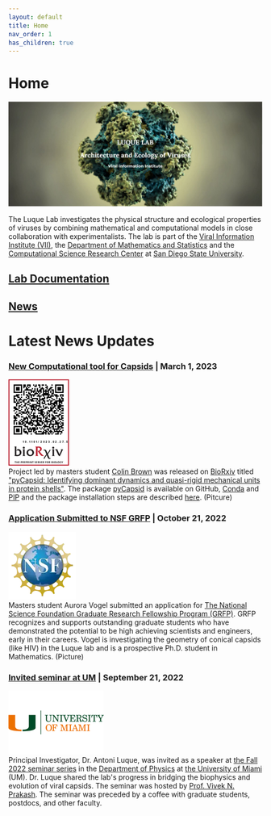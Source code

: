 ```yaml
---
layout: default
title: Home
nav_order: 1
has_children: true
---
```


# Home
![alt text](visuals/1_luquelab_homepage_2023-04-10.jpg)

The Luque Lab investigates the physical structure and ecological properties of viruses by combining mathematical and computational models in close collaboration with experimentalists. The lab is part of the [Viral Information Institute (VII)](https://viralization.org/), the [Department of Mathematics and Statistics](https://math.sdsu.edu/) and the [Computational Science Research Center](http://www.csrc.sdsu.edu/) at [San Diego State University](http://www.sdsu.edu/).

## [Lab Documentation](https://luquelab.github.io/Athena/courses/)
## [News](https://www.luquelab.com/news.html)
# Latest News Updates
### [New Computational tool for Capsids](https://www.biorxiv.org/content/10.1101/2023.02.27.529640v1) |  March 1, 2023
![](https://github.com/luquelab/website/blob/github-pages/visuals/News/1_new%20computational%20tool%20for%20capsids.png) \
Project led by masters student [Colin Brown](https://www.linkedin.com/in/colin-travis-brown/) was released on [BioRxiv](https://www.biorxiv.org/) titled ["pyCapsid: Identifying dominant dynamics and quasi-rigid mechanical units in protein shells"](https://www.biorxiv.org/content/10.1101/2023.02.27.529640v1). The package [pyCapsid](https://luquelab.github.io/pyCapsid/) is available on GitHub, [Conda](https://anaconda.org/luque_lab/pycapsid) and [PIP](https://pypi.org/project/pyCapsid/) and the package installation steps are described [here](https://luquelab.github.io/pyCapsid/installation/). (Pitcure)

### [Application Submitted to NSF GRFP](https://www.nsfgrfp.org/) |  October 21, 2022
![picture](https://github.com/luquelab/website/blob/github-pages/visuals/News/2_Application%20Submitted%20to%20NSF%20GRFP%20%20October%2021%202022.png) \
Masters student Aurora Vogel submitted an application for [The National Science Foundation  Graduate Research Fellowship Program (GRFP)](https://www.nsfgrfp.org/). GRFP recognizes and supports outstanding graduate students who have demonstrated the potential to be high achieving scientists and engineers, early in their careers.  Vogel is investigating the geometry of conical capsids (like HIV) in the Luque lab and is a prospective Ph.D. student in Mathematics. (Picture)

### [Invited seminar at UM](https://physics.as.miami.edu/events/seminars/index.html) | September 21, 2022
![picture](https://github.com/luquelab/website/blob/github-pages/visuals/News/3_Invited%20seminar%20at%20UM%20%20September%2021%2C%202022.png) \
Principal Investigator, Dr. Antoni Luque, was invited as a speaker at [the Fall 2022 seminar series](https://physics.as.miami.edu/events/seminars/index.html)  in the [Department of Physics](https://physics.as.miami.edu/) at [the University of Miami](https://welcome.miami.edu/) (UM). Dr. Luque shared the lab's progress in bridging the biophysics and evolution of viral capsids. The seminar was hosted by [Prof. Vivek N. Prakash](http://www.vprakash.com/). The seminar was preceded by a coffee with graduate students, postdocs, and other faculty.
